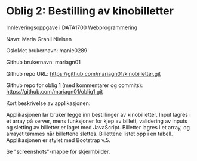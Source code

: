# Oblig 2: Bestilling av kinobilletter
Innleveringsoppgave i DATA1700 Webprogrammering

Navn: Maria Granli Nielsen

OsloMet brukernavn: manie0289

Github brukernavn: mariagn01

Github repo URL: https://github.com/mariagn01/kinobilletter.git

Github repo for oblig 1 (med kommentarer og commits): https://github.com/mariagn01/oblig1.git


Kort beskrivelse av applikasjonen:

Applikasjonen lar bruker legge inn bestillinger av kinobilletter. Input lagres i et array på server, mens funksjoner for kjøp av billett, validering av inputs og sletting av billetter er laget med JavaScript. Billetter lagres i et array, og arrayet tømmes når billettene slettes. Billettene listet opp i en tabell. Applikasjonen er stylet med Bootstrap v.5. 

Se "screenshots"-mappe for skjermbilder. 